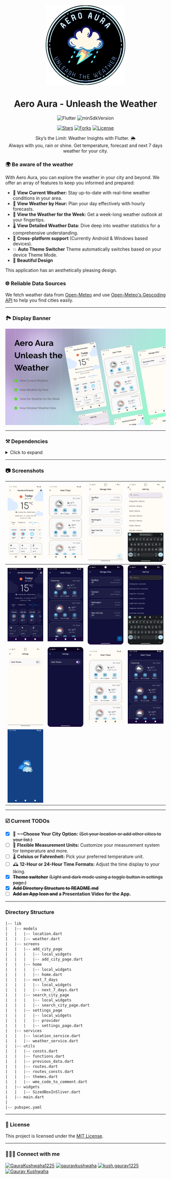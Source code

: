 <div align="center">
   <img width="250" height="250" src="readme_assets/circular_banner.png"/>
   <h1>Aero Aura - Unleash the Weather</h1>
</div>
<div align="center">

![Flutter](https://img.shields.io/badge/Platform-Flutter-blue)
![minSdkVersion](https://img.shields.io/badge/minSdkVersion-16-green.svg)

<p align='center'>
 <p align='center'>
    <a href='https://github.com/Gaurav-Kushwaha-1225/AeroAura/stargazers'><img alt='Stars' src='https://img.shields.io/github/stars/Gaurav-Kushwaha-1225/AeroAura?color=abc0d3'/></a>
    <a href='https://github.com/Gaurav-Kushwaha-1225/AeroAura/forks'><img alt='Forks' src='https://img.shields.io/github/forks/Gaurav-Kushwaha-1225/AeroAura?color=abc0d3'/></a>
    <a href='https://github.com/Gaurav-Kushwaha-1225/AeroAura/blob/master/LICENSE'><img alt='License' src='https://img.shields.io/github/license/Gaurav-Kushwaha-1225/AeroAura?color=abc0d3'/></a>
 </p>
</p>
</div>

<p align='center'> Sky’s the Limit: Weather Insights with Flutter. 🌦️<br> Always with you, rain or shine. Get temperature, forecast and next 7 days weather for your city. </p>

### 🌍 Be aware of the weather

With Aero Aura, you can explore the weather in your city and beyond. We offer an array of features to keep you informed and prepared:

- 🌟 **View Current Weather:** Stay up-to-date with real-time weather conditions in your area.
- 🌅 **View Weather by Hour:** Plan your day effectively with hourly forecasts.
- 📆 **View the Weather for the Week:** Get a week-long weather outlook at your fingertips.
- 🌡️ **View Detailed Weather Data:** Dive deep into weather statistics for a comprehensive understanding.
- 📲 **Cross-platform support** (Currently Android & Windows based devices).
- 💥 **Auto Theme Switcher** Theme automatically switches based on your device Theme Mode.
- 🎨 **Beautiful Design**

This application has an aesthetically pleasing design.

### 🌐 Reliable Data Sources

We fetch weather data from [Open-Meteo](https://open-meteo.com/en/docs) and use [Open-Meteo's Geocoding API](https://open-meteo.com/en/docs/geocoding-api) to help you find cities easily.

---

### 🏞️ Display Banner

<div align="center">
  <img src="readme_assets/Figma Community.png" width="800"/>
</div>

---

### ⚒️ Dependencies

<details>
     <summary> Click to expand </summary>
     
* [http](https://pub.dev/packages/http)
* [geolocator](https://pub.dev/packages/geolocator)
* [geocoding](https://pub.dev/packages/geocoding)
* [intl](https://pub.dev/packages/intl)
* [go_router](https://pub.dev/packages/go_router)
* [page_transition](https://pub.dev/packages/page_transition)
* [shared_preferences](https://pub.dev/packages/shared_preferences/versions/2.2.2)
* [sqflite](https://pub.dev/packages/sqflite/versions/2.3.2)
* [provider](https://pub.dev/packages/provider/versions/6.1.2)
* [country_state_city](https://pub.dev/packages/country_state_city/versions/0.1.6)
* [connectivity_plus](https://pub.dev/packages/connectivity_plus/versions/3.0.3)
     
</details>

---

### 📷 Screenshots

| <img src="readme_assets/dashboard.png"/>      | <img src="readme_assets/nextweek.png"/>      | <img src="readme_assets/addcity.png"/>      | <img src="readme_assets/searchcity.png"/>      |
| --------------------------------------------- | -------------------------------------------- | ------------------------------------------- | ---------------------------------------------- |
| <img src="readme_assets/dashboard_dark.png"/> | <img src="readme_assets/nextweek_dark.png"/> | <img src="readme_assets/addcity_dark.png"/> | <img src="readme_assets/searchcity_dark.png"/> |
| <img src="readme_assets/setting.png"/>        | <img src="readme_assets/setting_dark.png"/>  | <img src="readme_assets/nextweek.png"/>       | <img src="readme_assets/nextweek_dark.png"/>        |
| <img src="readme_assets/splash.png"/>        |

---

### ☑️ Current TODOs

- [X] 🌆 **~~Choose Your City Option:** ~~(Set your location or add other cities to your list.)~~
- [ ] 🧮 **Flexible Measurement Units:** Customize your measurement system for temperature and more.
- [ ] 🌡️ **Celsius or Fahrenheit:** Pick your preferred temperature unit.
- [ ] 🕰️ **12-Hour or 24-Hour Time Formats:** Adjust the time display to your liking.
- [X] **~~Theme switcher~~** ~~(Light and dark mode using a toggle button in settings page.)~~
- [X] **~~Add Directory Structure to README.md~~**
- [ ] **~~Add an App Icon and~~ a Presentation Video for the App.**

---

### Directory Structure
  
```
|-- lib
|   |-- models
|   |   |-- location.dart
|   |   |-- weather.dart
|   |-- screens
|   |   |-- add_city_page
|   |   |   |-- local_widgets
|   |   |   |-- add_city_page.dart
|   |   |-- home
|   |   |   |-- local_widgets
|   |   |   |-- home.dart
|   |   |-- next_7_days
|   |   |   |-- local_widgets
|   |   |   |-- next_7_days.dart
|   |   |-- search_city_page
|   |   |   |-- local_widgets
|   |   |   |-- search_city_page.dart
|   |   |-- settings_page
|   |   |   |-- local_widgets
|   |   |   |-- provider
|   |   |   |-- settings_page.dart
|   |-- services
|   |   |-- location_service.dart
|   |   |-- weather_service.dart
|   |-- utils
|   |   |-- consts.dart
|   |   |-- functions.dart
|   |   |-- previous_data.dart
|   |   |-- routes.dart
|   |   |-- routes_consts.dart
|   |   |-- themes.dart
|   |   |-- wmo_code_to_comment.dart
|   |-- widgets
|   |   |-- SizedBoxInSliver.dart
|   |-- main.dart
|
|-- pubspec.yaml
```

---

### 📃 License

This project is licensed under the [MIT License](./LICENSE).

---

### 👨🏻‍💻 Connect with me

<p align="left">
   
<a href="https://twitter.com/GauravKush1225" target="blank"><img align="center" src="https://raw.githubusercontent.com/rahuldkjain/github-profile-readme-generator/master/src/images/icons/Social/twitter.svg" alt="GauraKushwaha1225" height="30" width="40" /></a>
<a href="https://www.linkedin.com/in/gaurav-kushwaha-330a39251/" target="blank"><img align="center" src="https://raw.githubusercontent.com/rahuldkjain/github-profile-readme-generator/master/src/images/icons/Social/linked-in-alt.svg" alt="gauravkushwaha" height="30" width="40" /></a>
<a href="https://www.instagram.com/kush.gaurav12/" target="blank"><img align="center" src="https://raw.githubusercontent.com/rahuldkjain/github-profile-readme-generator/master/src/images/icons/Social/instagram.svg" alt="kush.gaurav1225" height="30" width="40" /></a>
<a href="https://www.youtube.com/@gauravkushwaha7207" target="blank"><img align="center" src="https://raw.githubusercontent.com/rahuldkjain/github-profile-readme-generator/master/src/images/icons/Social/youtube.svg" alt="Gaurav Kushwaha" height="30" width="40" /></a>

</p>
